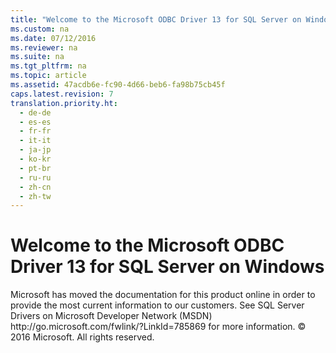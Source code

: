 ```yaml
---
title: "Welcome to the Microsoft ODBC Driver 13 for SQL Server on Windows"
ms.custom: na
ms.date: 07/12/2016
ms.reviewer: na
ms.suite: na
ms.tgt_pltfrm: na
ms.topic: article
ms.assetid: 47acdb6e-fc90-4d66-beb6-fa98b75cb45f
caps.latest.revision: 7
translation.priority.ht: 
  - de-de
  - es-es
  - fr-fr
  - it-it
  - ja-jp
  - ko-kr
  - pt-br
  - ru-ru
  - zh-cn
  - zh-tw
---
```

# Welcome to the Microsoft ODBC Driver 13 for SQL Server on Windows
<?xml version="1.0" encoding="UTF-8"?>
<developerConceptualDocument xmlns="http://ddue.schemas.microsoft.com/authoring/2003/5" xmlns:xsi="http://www.w3.org/2001/XMLSchema-instance" xmlns:xlink="http://www.w3.org/1999/xlink" xsi:schemaLocation="http://ddue.schemas.microsoft.com/authoring/2003/5 C:\Users\Public\Documents\CAPSAuthoringTools\Schema\http_dduestorage_blob_core_windows_net_ddueschema_developer_xsd\developer.xsd">
    <introduction>
        <para>Microsoft has moved the documentation for this product online in order to provide the most current information to our customers. See 
             <externalLink>
                <linkText>SQL Server Drivers on Microsoft Developer Network (MSDN)</linkText>
                <linkUri> http://go.microsoft.com/fwlink/?LinkId=785869</linkUri>
            </externalLink> for more information.
</para>
    <para>© 2016 Microsoft. All rights reserved. </para></introduction>
    <relatedTopics />
</developerConceptualDocument>
